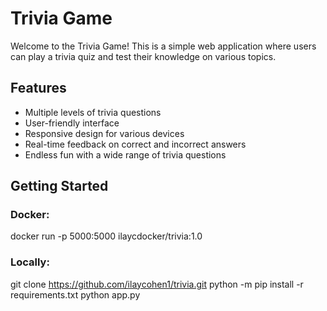 # Trivia Game

Welcome to the Trivia Game! This is a simple web application where users can play a trivia quiz and test their knowledge on various topics.

## Features

- Multiple levels of trivia questions
- User-friendly interface
- Responsive design for various devices
- Real-time feedback on correct and incorrect answers
- Endless fun with a wide range of trivia questions

## Getting Started

### Docker: 
docker run -p 5000:5000 ilaycdocker/trivia:1.0

### Locally:
git clone https://github.com/ilaycohen1/trivia.git
python -m pip install -r requirements.txt
python app.py

